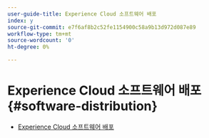 ```yaml
---
user-guide-title: Experience Cloud 소프트웨어 배포
index: y
source-git-commit: e7f6af8b2c52fe1154900c58a9b13d972d087e89
workflow-type: tm+mt
source-wordcount: '0'
ht-degree: 0%

---
```



# Experience Cloud 소프트웨어 배포 {#software-distribution}

+ [Experience Cloud 소프트웨어 배포](home.md)
